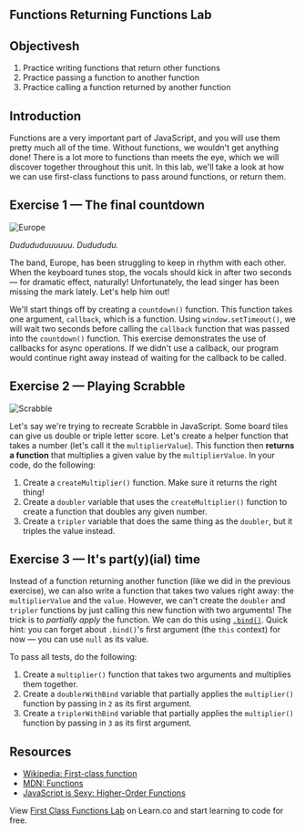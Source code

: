 Functions Returning Functions Lab
---

## Objectivesh

1. Practice writing functions that return other functions
2. Practice passing a function to another function
3. Practice calling a function returned by another function

## Introduction
Functions are a very important part of JavaScript, and you will use them pretty much all of the time. Without functions,
we wouldn't get anything done! There is a lot more to functions than meets the eye, which we will discover together
throughout this unit. In this lab, we'll take a look at how we can use first-class functions to pass around functions,
or return them.

## Exercise 1 — The final countdown
![Europe](http://www.ifsociety.com/img_upload/artists/1050a.jpg)

*Dudududuuuuuu. Dudududu.*

The band, Europe, has been struggling to keep in rhythm with each other. When the keyboard tunes stop, the vocals should
kick in after two seconds — for dramatic effect, naturally! Unfortunately, the lead singer has been missing the mark
lately. Let's help him out!

We'll start things off by creating a `countdown()` function. This function takes one argument, `callback`, which is a
function. Using `window.setTimeout()`, we will wait two seconds before calling the `callback` function that was
passed into the `countdown()` function. This exercise demonstrates the use of callbacks for async operations. If we
didn't use a callback, our program would continue right away instead of waiting for the callback to be called.


## Exercise 2 — Playing Scrabble
![Scrabble](http://www.bolsboardgames.com/scrabble.jpg)

Let's say we're trying to recreate Scrabble in JavaScript. Some board tiles can give us double or triple letter score.
Let's create a helper function that takes a number (let's call it the `multiplierValue`). This function then **returns a
function** that multiplies a given value by the `multiplierValue`. In your code, do the following:

1. Create a `createMultiplier()` function. Make sure it returns the right thing!
2. Create a `doubler` variable that uses the `createMultiplier()` function to create a function that doubles any given number.
2. Create a `tripler` variable that does the same thing as the `doubler`, but it triples the value instead.

## Exercise 3 — It's part(y)(ial) time
Instead of a function returning another function (like we did in the previous exercise), we can also write a function
that takes two values right away: the `multiplierValue` and the `value`. However, we can't create the `doubler` and
`tripler` functions by just calling this new function with two arguments! The trick is to _partially apply_ the function.
We can do this using [`.bind()`](https://developer.mozilla.org/en/docs/Web/JavaScript/Reference/Global_objects/Function/bind).
Quick hint: you can forget about `.bind()`'s first argument (the `this` context) for now — you can use `null` as its value.

To pass all tests, do the following:

1. Create a `multiplier()` function that takes two arguments and multiplies them together.
2. Create a `doublerWithBind` variable that partially applies the `multiplier()` function by passing in `2` as its first
argument.
3. Create a `triplerWithBind` variable that partially applies the `multiplier()` function by passing in `3` as its first
argument.

## Resources

- [Wikipedia: First-class function](https://en.wikipedia.org/wiki/First-class_function)
- [MDN: Functions](https://developer.mozilla.org/en-US/docs/Web/JavaScript/Reference/Functions)
- [JavaScript is Sexy: Higher-Order Functions](http://javascriptissexy.com/tag/higher-order-functions/)

<p class='util--hide'>View <a href='https://learn.co/lessons/javascript-first-class-functions-lab'>First Class Functions Lab</a> on Learn.co and start learning to code for free.</p>
